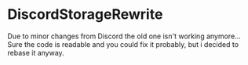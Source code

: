 # DiscordStorageRewrite
Due to minor changes from Discord the old one isn't working anymore... Sure the code is readable and you could fix it probably, but i decided to rebase it anyway.
